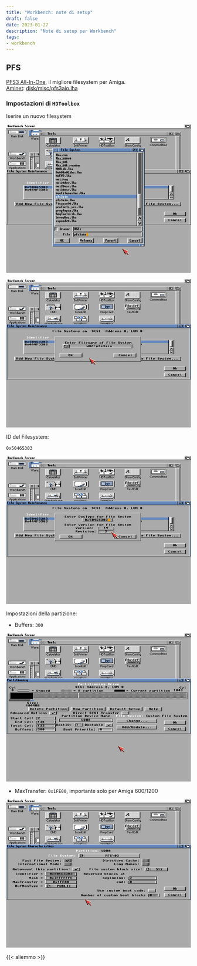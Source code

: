 ```yaml
---
title: "Workbench: note di setup"
draft: false
date: 2023-01-27
description: "Note di setup per Workbench"
tags:
- workbench
---
```


## PFS

[PFS3 All-In-One][pfs-aio], il migliore filesystem per Amiga.  
[Aminet][aminet]: [disk/misc/pfs3aio.lha][pfs-aminet]

### Impostazioni di `HDToolbox`

Iserire un nuovo filesystem

![](./hdtoolbox_pfs.png)



![](./hdtoolbox_pfs_file.png)

ID del Filesystem:

    0x50465303

![](./hdtoolbox_pfs_settings.png)

Impostazioni della partizione:

- Buffers: `300`

![](./hdtoolbox_bootpart.png)

- MaxTransfer: `0x1FE00`, importante solo per Amiga 600/1200

![](./hdtoolbox_maxTransfer.png)


{{< aliemmo >}}

[aminet]: https://aminet.net
[pfs-aminet]: http://aminet.net/package/disk/misc/pfs3aio
[pfs-aio]: https://github.com/tonioni/pfs3aio
